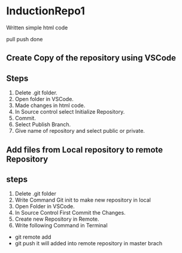 # InductionRepo1

Written simple html code

pull push done

Create Copy of the repository using VSCode
--
Steps
-----
1. Delete .git folder.
2. Open folder in VSCode.
3. Made changes in html code.
4. In Source control select Initialize Repository.
5. Commit.
6. Select Publish  Branch.
7. Give name of repository and select public or private.

Add files from Local repository to remote Repository
--
steps
-----
1. Delete .git folder
2. Write Command Git init to make new repository in local
3. Open Folder in VSCode.
4. In Source Control First Commit the Changes.
5. Create new Repository in Remote.
6. Write following Command in Terminal
  - git remote add <name> <url of created repository>
  - git push <name>
it will added into remote repository in master brach
